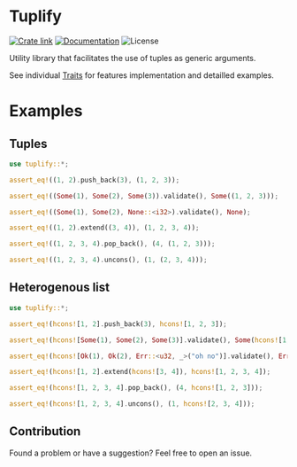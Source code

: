 # Tuplify

[![Crate link]][crates.io] [![Documentation]][docs.rs] ![License]

Utility library that facilitates the use of tuples as generic arguments.

See individual [Traits][trait_doc] for features implementation and detailled examples.

# Examples

## Tuples

```rust
use tuplify::*;

assert_eq!((1, 2).push_back(3), (1, 2, 3));

assert_eq!((Some(1), Some(2), Some(3)).validate(), Some((1, 2, 3)));

assert_eq!((Some(1), Some(2), None::<i32>).validate(), None);

assert_eq!((1, 2).extend((3, 4)), (1, 2, 3, 4));

assert_eq!((1, 2, 3, 4).pop_back(), (4, (1, 2, 3)));

assert_eq!((1, 2, 3, 4).uncons(), (1, (2, 3, 4)));
```

## Heterogenous list

```rust
use tuplify::*;

assert_eq!(hcons![1, 2].push_back(3), hcons![1, 2, 3]);

assert_eq!(hcons![Some(1), Some(2), Some(3)].validate(), Some(hcons![1, 2, 3]));

assert_eq!(hcons![Ok(1), Ok(2), Err::<u32, _>("oh no")].validate(), Err("oh no"));

assert_eq!(hcons![1, 2].extend(hcons![3, 4]), hcons![1, 2, 3, 4]);

assert_eq!(hcons![1, 2, 3, 4].pop_back(), (4, hcons![1, 2, 3]));

assert_eq!(hcons![1, 2, 3, 4].uncons(), (1, hcons![2, 3, 4]));
```


## Contribution

Found a problem or have a suggestion? Feel free to open an issue.

[Crate link]: https://img.shields.io/crates/v/tuplify.svg
[crates.io]: https://crates.io/crates/tuplify/
[Documentation]: https://docs.rs/tuplify/badge.svg
[docs.rs]: https://docs.rs/tuplify
[trait_doc]: https://docs.rs/tuplify/latest/tuplify/index.html#traits
[License]: https://img.shields.io/crates/l/tuplify.svg